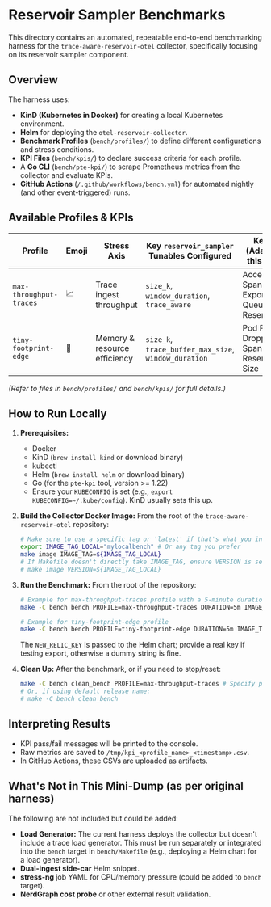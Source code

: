 # Reservoir Sampler Benchmarks

This directory contains an automated, repeatable end-to-end benchmarking harness for the `trace-aware-reservoir-otel` collector, specifically focusing on its reservoir sampler component.

## Overview

The harness uses:
- **KinD (Kubernetes in Docker)** for creating a local Kubernetes environment.
- **Helm** for deploying the `otel-reservoir-collector`.
- **Benchmark Profiles** (`bench/profiles/`) to define different configurations and stress conditions.
- **KPI Files** (`bench/kpis/`) to declare success criteria for each profile.
- A **Go CLI** (`bench/pte-kpi/`) to scrape Prometheus metrics from the collector and evaluate KPIs.
- **GitHub Actions** (`/.github/workflows/bench.yml`) for automated nightly (and other event-triggered) runs.

## Available Profiles & KPIs

| Profile                    | Emoji | Stress Axis                  | Key `reservoir_sampler` Tunables Configured | Key KPIs (Adapted for this project)                               |
| -------------------------- | ----- | ---------------------------- | ------------------------------------------- | ----------------------------------------------------------------- |
| `max-throughput-traces`    | 📈    | Trace ingest throughput      | `size_k`, `window_duration`, `trace_aware`  | Accepted/Sent Spans Rate, Exporter Queue Util, Reservoir Size     |
| `tiny-footprint-edge`      | 💾    | Memory & resource efficiency | `size_k`, `trace_buffer_max_size`, `window_duration` | Pod RSS, Dropped Spans, Reservoir DB Size                         |

*(Refer to files in `bench/profiles/` and `bench/kpis/` for full details.)*

## How to Run Locally

1.  **Prerequisites:**
    *   Docker
    *   KinD (`brew install kind` or download binary)
    *   kubectl
    *   Helm (`brew install helm` or download binary)
    *   Go (for the `pte-kpi` tool, version >= 1.22)
    *   Ensure your `KUBECONFIG` is set (e.g., `export KUBECONFIG=~/.kube/config`). KinD usually sets this up.

2.  **Build the Collector Docker Image:**
    From the root of the `trace-aware-reservoir-otel` repository:
    ```bash
    # Make sure to use a specific tag or 'latest' if that's what you intend to test
    export IMAGE_TAG_LOCAL="mylocalbench" # Or any tag you prefer
    make image IMAGE_TAG=${IMAGE_TAG_LOCAL}
    # If Makefile doesn't directly take IMAGE_TAG, ensure VERSION is set:
    # make image VERSION=${IMAGE_TAG_LOCAL}
    ```

3.  **Run the Benchmark:**
    From the root of the repository:
    ```bash
    # Example for max-throughput-traces profile with a 5-minute duration
    make -C bench bench PROFILE=max-throughput-traces DURATION=5m IMAGE_TAG=${IMAGE_TAG_LOCAL} NEW_RELIC_KEY="YOUR_ACTUAL_KEY_OR_DUMMY"

    # Example for tiny-footprint-edge profile
    make -C bench bench PROFILE=tiny-footprint-edge DURATION=5m IMAGE_TAG=${IMAGE_TAG_LOCAL} NEW_RELIC_KEY="YOUR_ACTUAL_KEY_OR_DUMMY"
    ```
    The `NEW_RELIC_KEY` is passed to the Helm chart; provide a real key if testing export, otherwise a dummy string is fine.

4.  **Clean Up:**
    After the benchmark, or if you need to stop/reset:
    ```bash
    make -C bench clean_bench PROFILE=max-throughput-traces # Specify profile if NS is profile-specific
    # Or, if using default release name:
    # make -C bench clean_bench
    ```

## Interpreting Results

- KPI pass/fail messages will be printed to the console.
- Raw metrics are saved to `/tmp/kpi_<profile_name>_<timestamp>.csv`.
- In GitHub Actions, these CSVs are uploaded as artifacts.

## What's Not in This Mini-Dump (as per original harness)

The following are not included but could be added:
*   **Load Generator:** The current harness deploys the collector but doesn't include a trace load generator. This must be run separately or integrated into the `bench` target in `bench/Makefile` (e.g., deploying a Helm chart for a load generator).
*   **Dual-ingest side-car** Helm snippet.
*   **stress-ng** job YAML for CPU/memory pressure (could be added to `bench` target).
*   **NerdGraph cost probe** or other external result validation.